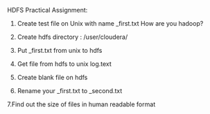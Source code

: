 HDFS Practical Assignment: 

1. Create test file on Unix with name <name>_first.txt
	How are you hadoop?

2. Create hdfs directory :  /user/cloudera/<name>

3. Put <name>_first.txt from unix to hdfs 

4. Get file from hdfs to unix log.text

5. Create blank file on hdfs

6. Rename your <name>_first.txt to <surname>_second.txt

7.Find out the size of files in human readable format
